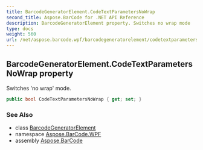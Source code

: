 ```yaml
---
title: BarcodeGeneratorElement.CodeTextParametersNoWrap
second_title: Aspose.BarCode for .NET API Reference
description: BarcodeGeneratorElement property. Switches no wrap mode
type: docs
weight: 560
url: /net/aspose.barcode.wpf/barcodegeneratorelement/codetextparametersnowrap/
---
```

## BarcodeGeneratorElement.CodeTextParametersNoWrap property

Switches 'no wrap' mode.

```csharp
public bool CodeTextParametersNoWrap { get; set; }
```

### See Also

* class [BarcodeGeneratorElement](../)
* namespace [Aspose.BarCode.WPF](../../barcodegeneratorelement/)
* assembly [Aspose.BarCode](../../../)


